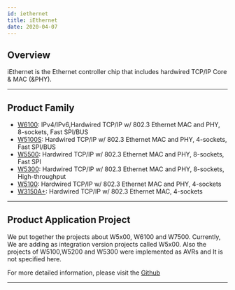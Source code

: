 ```yaml
---
id: iethernet
title: iEthernet
date: 2020-04-07
---
```


## Overview

iEthernet is the Ethernet controller chip that includes hardwired TCP/IP
Core & MAC (\&PHY).

-----


## Product Family

  - [W6100](W6100/overview): IPv4/IPv6,Hardwired TCP/IP w/ 802.3
    Ethernet MAC and PHY, 8-sockets, Fast SPI/BUS
  - [W5100S](W5100S/overview): Hardwired TCP/IP w/ 802.3 Ethernet
    MAC and PHY, 4-sockets, Fast SPI/BUS
  - [W5500](W5500/overview): Hardwired TCP/IP w/ 802.3 Ethernet
    MAC and PHY, 8-sockets, Fast SPI
  - [W5300](W5300/overview): Hardwired TCP/IP
    w/ 802.3 Ethernet MAC and PHY, 8-sockets, High-throughput
  - [W5100](W5100/overview): Hardwired TCP/IP
    w/ 802.3 Ethernet MAC and PHY, 4-sockets
  - [W3150A+](W3150/overview): Hardwired
    TCP/IP w/ 802.3 Ethernet MAC, 4-sockets

-----


## Product Application Project

We put together the projects about W5x00, W6100 and W7500. Currently, We are adding as integration version projects called W5x00. Also the projects of W5100,W5200 and W5300 were implemented as AVRs and It is not specified here.

For more detailed information, please visit the [Github](https://wiznet-iolibrary.github.io/)

-----
